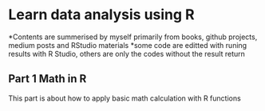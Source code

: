 # Learn data analysis using R

*Contents are summerised by myself primarily from books, github projects, medium posts and RStudio materials
*some code are editted with runing results with R Studio, others are only the codes without the result return


## Part 1 Math in R

This part is about how to apply basic math calculation with R functions
